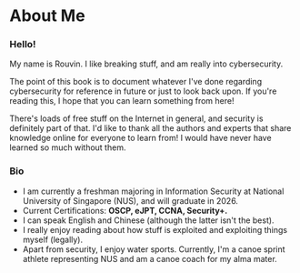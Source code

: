 # About Me

### Hello!

My name is Rouvin. I like breaking stuff, and am really into cybersecurity.&#x20;

The point of this book is to document whatever I've done regarding cybersecurity for reference in future or just to look back upon. If you're reading this, I hope that you can learn something from here!&#x20;

There's loads of free stuff on the Internet in general, and security is definitely part of that. I'd like to thank all the authors and experts that share knowledge online for everyone to learn from! I would have never have learned so much without them.&#x20;

### Bio

* I am currently a freshman majoring in Information Security at National University of Singapore (NUS), and will graduate in 2026.
* Current Certifications: **OSCP, eJPT, CCNA, Security+.**&#x20;
* I can speak English and Chinese (although the latter isn't the best).
* I really enjoy reading about how stuff is exploited and exploiting things myself (legally).&#x20;
* Apart from security, I enjoy water sports. Currently, I'm a canoe sprint athlete representing NUS and am a canoe coach for my alma mater.&#x20;
